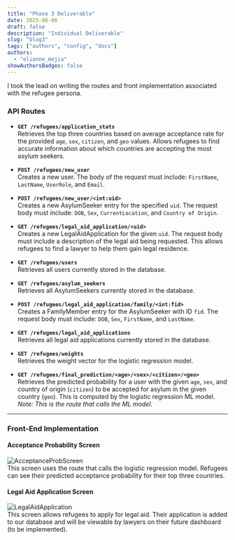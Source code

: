 ```yaml
---
title: "Phase 3 Deliverable"
date: 2025-06-06
draft: false
description: "Individual Deliverable"
slug: "blog3"
tags: ["authors", "config", "docs"]
authors:
  - "elianne_mejia"
showAuthorsBadges: false
---
```


I took the lead on writing the routes and front implementation associated with the refugee persona.   

### API Routes

- **`GET /refugees/application_stats`**  
  Retrieves the top three countries based on average acceptance rate for the provided `age`, `sex`, `citizen`, and `geo` values. Allows refugees to find accurate information about which countries are accepting the most asylum seekers.

- **`POST /refugees/new_user`**  
  Creates a new user. The body of the request must include: `FirstName`, `LastName`, `UserRole`, and `Email`.

- **`POST /refugees/new_user/<int:uid>`**  
  Creates a new AsylumSeeker entry for the specified `uid`. The request body must include: `DOB`, `Sex`, `CurrentLocation`, and `Country of Origin`.

- **`GET /refugees/legal_aid_application/<uid>`**  
  Creates a new LegalAidApplication for the given `uid`. The request body must include a description of the legal aid being requested. This allows refugees to find a lawyer to help them gain legal residence.

- **`GET /refugees/users`**  
  Retrieves all users currently stored in the database.

- **`GET /refugees/asylum_seekers`**  
  Retrieves all AsylumSeekers currently stored in the database.

- **`POST /refugees/legal_aid_application/family/<int:fid>`**  
  Creates a FamilyMember entry for the AsylumSeeker with ID `fid`. The request body must include: `DOB`, `Sex`, `FirstName`, and `LastName`.

- **`GET /refugees/legal_aid_applications`**  
  Retrieves all legal aid applications currently stored in the database.

- **`GET /refugees/weights`**  
  Retrieves the weight vector for the logistic regression model.

- **`GET /refugees/final_prediction/<age>/<sex>/<citizen>/<geo>`**  
  Retrieves the predicted probability for a user with the given `age`, `sex`, and country of origin (`citizen`) to be accepted for asylum in the given country (`geo`). This is computed by the logistic regression ML model.  
  _Note: This is the route that calls the ML model._

---

### Front-End Implementation

#### Acceptance Probability Screen

![AcceptanceProbScreen](/acceptance_prob_screen.png)  
This screen uses the route that calls the logistic regression model. Refugees can see their predicted acceptance probability for their top three countries.

#### Legal Aid Application Screen

![LegalAidApplication](/legal_aid_app_screen.png)  
This screen allows refugees to apply for legal aid. Their application is added to our database and will be viewable by lawyers on their future dashboard (to be implemented).
